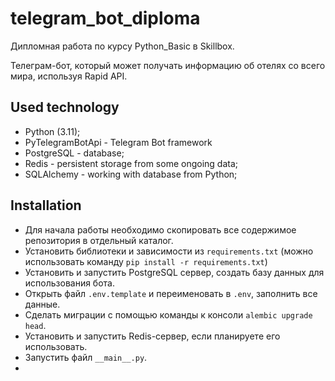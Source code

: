 # telegram_bot_diploma
Дипломная работа по курсу Python_Basic в Skillbox.

Телеграм-бот, который может получать информацию об отелях со всего мира, используя Rapid API.

## Used technology
* Python (3.11);
* <a link="https://github.com/eternnoir/pyTelegramBotAPI" target="blank">PyTelegramBotApi</a> - Telegram Bot framework
* <a link="https://www.postgresql.org" target="blank">PostgreSQL</a> - database;
* <a link="https://redis.io" target="blank">Redis</a> - persistent storage from some ongoing data;
* <a link="https://www.sqlalchemy.org" target="blank">SQLAlchemy</a> - working with database from Python;

## Installation
- Для начала работы необходимо скопировать все содержимое репозитория в отдельный каталог.
- Установить библиотеки и зависимости из `requirements.txt` (можно использовать команду `pip install -r requirements.txt`)
- Установить и запустить PostgreSQL сервер, создать базу данных для использования бота.
- Открыть файл `.env.template` и переименовать в `.env`, заполнить все данные.
- Сделать миграции с помощью команды к консоли `alembic upgrade head`.
- Установить и запустить Redis-сервер, если планируете его использовать.
- Запустить файл `__main__.py`.
- 